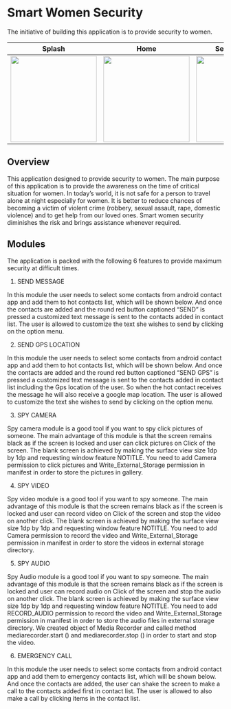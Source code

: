 # Smart Women Security

The initiative of building this application is to provide security to women.

| Splash      | Home      | Send Location      | Emergency Call      |  
|------------|-------------|------------|-------------|
| <img src="/../master/splash.jpg" width="200">  | <img src="/../master/home.jpg" width="200"> | <img src="/../master/send_location.jpg" width="200"> | <img src="/../master/emergency_call.jpg" width="200"> |


## Overview
This application designed to provide security to women. The main purpose of this application is to provide the awareness on the time of critical situation for women. In today’s world, it is not safe for a person to travel alone at night especially for women. It is better to reduce chances of becoming a victim of violent crime (robbery, sexual assault, rape, domestic violence) and to get help from our loved ones. Smart women security diminishes the risk and brings assistance whenever required. 

## Modules
The application is packed with the following 6 features to provide maximum security at difficult times.

1. SEND MESSAGE

In this module the user needs to select some contacts from android contact app and add them to hot contacts list, which will be shown below. And once the contacts are added and the round red button captioned “SEND” is pressed a customized text message is sent to the contacts added in contact list.  The user is allowed to customize the text she wishes to send by clicking on the option menu.

2. SEND GPS LOCATION

In this module the user needs to select some contacts from android contact app and add them to hot contacts list, which will be shown below. And once the contacts are added and the round red button captioned “SEND GPS” is pressed a customized text message is sent to the contacts added in contact list including the Gps location of the user. So when the hot contact receives the message he will also receive a google map location.  The user is allowed to customize the text she wishes to send by clicking on the option menu.

3. SPY CAMERA

Spy camera module is a good tool if you want to spy click pictures of someone. The main advantage of this module is that the screen remains black as if the screen is locked and user can click pictures on Click of the screen. The blank screen is achieved by making the surface view size 1dp by 1dp and requesting window feature NOTITLE. You need to add Camera permission to click pictures and Write_External_Storage permission in manifest in order to store the pictures in gallery.

4. SPY VIDEO

Spy video module is a good tool if you want to spy someone. The main advantage of this module is that the screen remains black as if the screen is locked and user can record video on Click of the screen and stop the video on another click. The blank screen is achieved by making the surface view size 1dp by 1dp and requesting window feature NOTITLE. You need to add Camera permission to record the video and Write_External_Storage permission in manifest in order to store the videos in external storage directory.

5. SPY AUDIO

Spy Audio module is a good tool if you want to spy someone. The main advantage of this module is that the screen remains black as if the screen is locked and user can record audio on Click of the screen and stop the audio on another click. The blank screen is achieved by making the surface view size 1dp by 1dp and requesting window feature NOTITLE. You need to add RECORD_AUDIO permission to record the video and Write_External_Storage permission in manifest in order to store the audio files in external storage directory. We created object of Media Recorder and called method mediarecorder.start () and mediarecorder.stop () in order to start and stop the video.

6. EMERGENCY CALL

In this module the user needs to select some contacts from android contact app and add them to emergency contacts list, which will be shown below. And once the contacts are added, the user can shake the screen to make a call to the contacts added first in contact list.  The user is allowed to also make a call by clicking items in the contact list.
